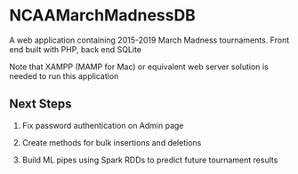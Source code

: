 # NCAAMarchMadnessDB


A web application containing 2015-2019 March Madness tournaments. Front end built with PHP, back end SQLite

Note that XAMPP (MAMP for Mac) or equivalent web server solution is needed to run this application

## Next Steps

1. Fix password authentication on Admin page

2. Create methods for bulk insertions and deletions

3. Build ML pipes using Spark RDDs to predict future tournament results
